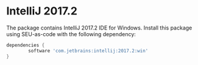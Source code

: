 IntelliJ 2017.2
=====

The package contains IntelliJ 2017.2 IDE for Windows. Install this package using
SEU-as-code with the following dependency:
```groovy
dependencies {
		software 'com.jetbrains:intellij:2017.2:win'
}
```
